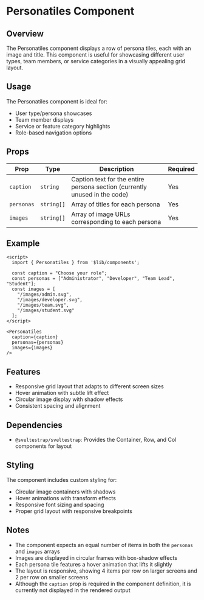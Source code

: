 # Personatiles Component

## Overview
The Personatiles component displays a row of persona tiles, each with an image and title. This component is useful for showcasing different user types, team members, or service categories in a visually appealing grid layout.

## Usage
The Personatiles component is ideal for:
- User type/persona showcases
- Team member displays
- Service or feature category highlights
- Role-based navigation options

## Props

| Prop | Type | Description | Required |
|------|------|-------------|----------|
| `caption` | `string` | Caption text for the entire persona section (currently unused in the code) | Yes |
| `personas` | `string[]` | Array of titles for each persona | Yes |
| `images` | `string[]` | Array of image URLs corresponding to each persona | Yes |

## Example

```svelte
<script>
  import { Personatiles } from '$lib/components';
  
  const caption = "Choose your role";
  const personas = ["Administrator", "Developer", "Team Lead", "Student"];
  const images = [
    "/images/admin.svg",
    "/images/developer.svg",
    "/images/team.svg",
    "/images/student.svg"
  ];
</script>

<Personatiles 
  caption={caption}
  personas={personas}
  images={images}
/>
```

## Features
- Responsive grid layout that adapts to different screen sizes
- Hover animation with subtle lift effect
- Circular image display with shadow effects
- Consistent spacing and alignment

## Dependencies
- `@sveltestrap/sveltestrap`: Provides the Container, Row, and Col components for layout

## Styling
The component includes custom styling for:
- Circular image containers with shadows
- Hover animations with transform effects
- Responsive font sizing and spacing
- Proper grid layout with responsive breakpoints

## Notes
- The component expects an equal number of items in both the `personas` and `images` arrays
- Images are displayed in circular frames with box-shadow effects
- Each persona tile features a hover animation that lifts it slightly
- The layout is responsive, showing 4 items per row on larger screens and 2 per row on smaller screens
- Although the `caption` prop is required in the component definition, it is currently not displayed in the rendered output